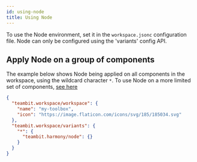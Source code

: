 ```yaml
---
id: using-node
title: Using Node
---
```


To use the Node environment, set it in the `workspace.jsonc` configuration file. Node can only be configured using the 'variants' config API.

## Apply Node on a group of components

The example below shows Node being applied on all components in the workspace, using the wildcard character `*`. To use Node on a more limited set of components, [see here](/building-with-bit/workspace/cascading-rules)

```json
{
  "teambit.workspace/workspace": {
    "name": "my-toolbox",
    "icon": "https://image.flaticon.com/icons/svg/185/185034.svg"
  },
  "teambit.workspace/variants": {
    "*": {
      "teambit.harmony/node": {}
    }
  }
}
```
